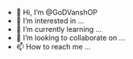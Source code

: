 - 👋 Hi, I’m @GoDVanshOP
- 👀 I’m interested in ...
- 🌱 I’m currently learning ...
- 💞️ I’m looking to collaborate on ...
- 📫 How to reach me ...

<!---
GoDVanshOP/GoDVanshOP is a ✨ special ✨ repository because its `README.md` (this file) appears on your GitHub profile.
You can click the Preview link to take a look at your changes.
--->

